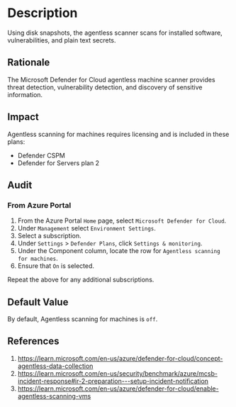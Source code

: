# Description

Using disk snapshots, the agentless scanner scans for installed software, vulnerabilities, and plain text secrets.

## Rationale

The Microsoft Defender for Cloud agentless machine scanner provides threat detection, vulnerability detection, and discovery of sensitive information.

## Impact

Agentless scanning for machines requires licensing and is included in these plans:

- Defender CSPM
- Defender for Servers plan 2

## Audit

### From Azure Portal

1. From the Azure Portal `Home` page, select `Microsoft Defender for Cloud`.
2. Under `Management` select `Environment Settings`.
3. Select a subscription.
4. Under `Settings` > `Defender Plans`, click `Settings & monitoring`.
5. Under the Component column, locate the row for `Agentless scanning for machines`.
6. Ensure that `On` is selected.

Repeat the above for any additional subscriptions.

## Default Value

By default, Agentless scanning for machines is `off`.

## References

1. <https://learn.microsoft.com/en-us/azure/defender-for-cloud/concept-agentless-data-collection>
2. <https://learn.microsoft.com/en-us/security/benchmark/azure/mcsb-incident-response#ir-2-preparation---setup-incident-notification>
3. <https://learn.microsoft.com/en-us/azure/defender-for-cloud/enable-agentless-scanning-vms>
